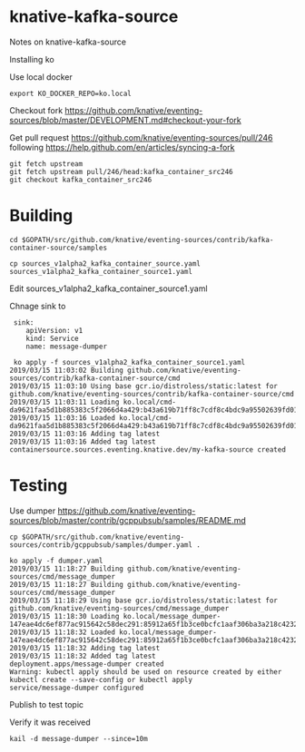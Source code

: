 # knative-kafka-source
Notes on knative-kafka-source

Installing ko

Use local docker

```
export KO_DOCKER_REPO=ko.local
```

Checkout fork
https://github.com/knative/eventing-sources/blob/master/DEVELOPMENT.md#checkout-your-fork

Get pull request
https://github.com/knative/eventing-sources/pull/246
following
https://help.github.com/en/articles/syncing-a-fork

```
git fetch upstream
git fetch upstream pull/246/head:kafka_container_src246
git checkout kafka_container_src246
```

# Building

```
cd $GOPATH/src/github.com/knative/eventing-sources/contrib/kafka-container-source/samples
```

```
cp sources_v1alpha2_kafka_container_source.yaml sources_v1alpha2_kafka_container_source1.yaml
```

Edit sources_v1alpha2_kafka_container_source1.yaml 

Chnage sink to

```
 sink:
    apiVersion: v1
    kind: Service
    name: message-dumper
```

```
 ko apply -f sources_v1alpha2_kafka_container_source1.yaml
2019/03/15 11:03:02 Building github.com/knative/eventing-sources/contrib/kafka-container-source/cmd
2019/03/15 11:03:10 Using base gcr.io/distroless/static:latest for github.com/knative/eventing-sources/contrib/kafka-container-source/cmd
2019/03/15 11:03:11 Loading ko.local/cmd-da9621faa5d1b885383c5f2066d4a429:b43a619b71ff8c7cdf8c4bdc9a95502639fd010b83936b1cea3f145215669f36
2019/03/15 11:03:16 Loaded ko.local/cmd-da9621faa5d1b885383c5f2066d4a429:b43a619b71ff8c7cdf8c4bdc9a95502639fd010b83936b1cea3f145215669f36
2019/03/15 11:03:16 Adding tag latest
2019/03/15 11:03:16 Added tag latest
containersource.sources.eventing.knative.dev/my-kafka-source created
```

# Testing

Use dumper https://github.com/knative/eventing-sources/blob/master/contrib/gcppubsub/samples/README.md

```
cp $GOPATH/src/github.com/knative/eventing-sources/contrib/gcppubsub/samples/dumper.yaml .
```

```
ko apply -f dumper.yaml
2019/03/15 11:18:27 Building github.com/knative/eventing-sources/cmd/message_dumper
2019/03/15 11:18:27 Building github.com/knative/eventing-sources/cmd/message_dumper
2019/03/15 11:18:29 Using base gcr.io/distroless/static:latest for github.com/knative/eventing-sources/cmd/message_dumper
2019/03/15 11:18:30 Loading ko.local/message_dumper-147eae4dc6ef877ac915642c58dec291:85912a65f1b3ce0bcfc1aaf306ba3a218c423289e6f2c92220b3c5ee6770d32a
2019/03/15 11:18:32 Loaded ko.local/message_dumper-147eae4dc6ef877ac915642c58dec291:85912a65f1b3ce0bcfc1aaf306ba3a218c423289e6f2c92220b3c5ee6770d32a
2019/03/15 11:18:32 Adding tag latest
2019/03/15 11:18:32 Added tag latest
deployment.apps/message-dumper created
Warning: kubectl apply should be used on resource created by either kubectl create --save-config or kubectl apply
service/message-dumper configured
```

Publish to test topic



Verify it was received

```
kail -d message-dumper --since=10m
```